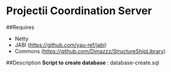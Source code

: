 Projectii Coordination Server
=============================

##Requires
- Netty
- JABI (https://github.com/yau-ref/jabi)
- Commons (https://github.com/Dimazzz/StructureShipLibrary)

##Description
**Script to create database** : database-create.sql 
